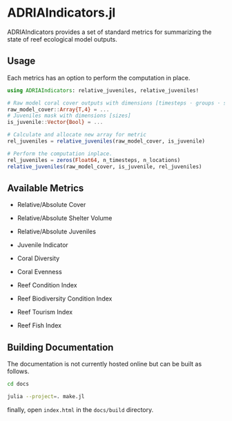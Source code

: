 # ADRIAIndicators.jl

ADRIAIndicators provides a set of standard metrics for summarizing the state of reef ecological
model outputs.

## Usage

Each metrics has an option to perform the computation in place.

```julia
using ADRIAIndicators: relative_juveniles, relative_juveniles!

# Raw model coral cover outputs with dimensions [timesteps ⋅ groups ⋅ sizes ⋅ locations]
raw_model_cover::Array{T,4} = ...
# Juveniles mask with dimensions [sizes]
is_juvenile::Vector{Bool} = ...

# Calculate and allocate new array for metric
rel_juveniles = relative_juveniles(raw_model_cover, is_juvenile)

# Perform the computation inplace.
rel_juveniles = zeros(Float64, n_timesteps, n_locations)
relative_juveniles(raw_model_cover, is_juvenile, rel_juveniles)
```

## Available Metrics

- Relative/Absolute Cover
- Relative/Absolute Shelter Volume
- Relative/Absolute Juveniles
- Juvenile Indicator
- Coral Diversity
- Coral Evenness

- Reef Condition Index
- Reef Biodiversity Condition Index
- Reef Tourism Index
- Reef Fish Index

## Building Documentation

The documentation is not currently hosted online but can be built as follows.

```bash
cd docs

julia --project=. make.jl
```

finally, open `index.html` in the `docs/build` directory.
